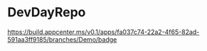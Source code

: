 # DevDayRepo

https://build.appcenter.ms/v0.1/apps/fa037c74-22a2-4f65-82ad-591aa3ff9185/branches/Demo/badge
